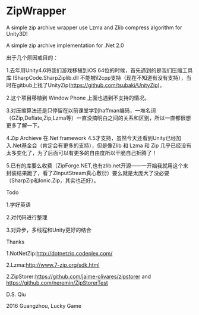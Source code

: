 # ZipWrapper
A simple zip archive wrapper use Lzma and Zlib compress algorithm for Unity3D!

A simple zip archive implementation for .Net 2.0

出于几个原因或目的：

  1.去年用Unity4.6将我们游戏移植到iOS 64位的时候，首先遇到的是我们压缩工具库 ISharpCode.SharpZiplib.dll 不能被il2cpp支持（现在不知道有没有支持），当时在gitbub上找了UnityZip(https://github.com/tsubaki/UnityZip)。

  2.这个项目移植到 Window Phone 上面也遇到不支持的情况。
  
  3.对压缩算法还是只停留在以前课堂学到haffman编码，一堆名词（GZip,Deflate,Zip,Lzma等）一直没搞明白之间的关系和区别，所以一直都很想更多了解一下。
  
  4.Zip Archieve 在.Net framework 4.5才支持，虽然今天还看到Unity已经加入.Net基金会（肯定会有更多的支持），但是像Zlib 和 Lzma 和 Zip 几乎已经没有太多变化了，为了后面可以有更多的自由度所以干脆自己折腾了！
  
  5.已有的库要么收费（ZipForge.NET,也有zlib.net开源——一开始我就用这个来封装结果跪了，看了ZInputStream真心敷衍）要么就是太庞大了没必要（SharpZip和Ionic.Zip，其实也还好）。

Todo
  
  1.学好英语
  
  2.对代码进行整理
  
  3.对异步，多线程和Unity更好的结合
  

Thanks
  
  1.NotNetZip:http://dotnetzip.codeplex.com/
  
  2.Lzma:http://www.7-zip.org/sdk.html
  
  2.ZipStorer:https://github.com/jaime-olivares/zipstorer and https://github.com/neremin/ZipStorerTest


D.S. Qiu

2016 Guangzhou, Lucky Game


